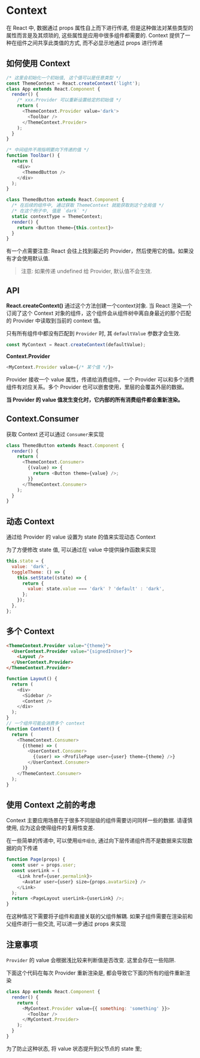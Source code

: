 # Context

在 React 中, 数据通过 props 属性自上而下进行传递, 但是这种做法对某些类型的属性而言是及其烦琐的, 这些属性是应用中很多组件都需要的. Context 提供了一种在组件之间共享此类值的方式, 而不必显示地通过 props 进行传递

## 如何使用 Context

```js
/* 这里会初始化一个初始值, 这个值可以是任意类型 */
const ThemeContext = React.createContext('light');
class App extends React.Component {
  render() {
    /* xxx.Provider 可以重新设置给定的初始值 */
    return (
      <ThemeContext.Provider value='dark'>
        <Toolbar />
      </ThemeContext.Provider>
    );
  }
}

/* 中间组件不用指明要向下传递的值 */
function Toolbar() {
  return (
    <div>
      <ThemedButton />
    </div>
  );
}

class ThemedButton extends React.Component {
  /* 在后续的组件中, 通过获取 ThemeContext 就能获取到这个全局值 */
  /* 在这个例子中, 值是 `dark` */
  static contextType = ThemeContext;
  render() {
    return <Button theme={this.context}>
  }
}

```

有一个点需要注意: React 会往上找到最近的 Provider，然后使用它的值。如果没有才会使用默认值.

> 注意: 如果传递 undefined 给 Provider, 默认值不会生效.

## API

**React.createContext()**
通过这个方法创建一个context对象. 当 React 渲染一个订阅了这个 Context 对象的组件，这个组件会从组件树中离自身最近的那个匹配的 Provider 中读取到当前的 context 值。

只有所有组件中都没有匹配到 `Provider` 时, 其 `defaultValue` 参数才会生效.

```js
const MyContext = React.createContext(defaultValue);
```

**Context.Provider**

```js
<MyContext.Provider value={/* 某个值 */}>
```

Provider 接收一个 value 属性，传递给消费组件。一个 Provider 可以和多个消费组件有对应关系。多个 Provider 也可以嵌套使用，里层的会覆盖外层的数据。

**当 Provider 的 value 值发生变化时，它内部的所有消费组件都会重新渲染。**



## Context.Consumer

获取 Context 还可以通过 `Consumer`来实现

```js
class ThemedButton extends React.Component {
  render() {
    return (
      <ThemeContext.Consumer>
        {(value) => {
          return <Button theme={value} />;
        }}
      </ThemeContext.Consumer>
    );
  }
}
```

## 动态 Context

通过给 Provider 的 value 设置为 state 的值来实现动态 Context

为了方便修改 state 值, 可以通过在 value 中提供操作函数来实现

```js
this.state = {
  value: 'dark',
  toggleTheme: () => {
    this.setState((state) => {
      return {
        value: state.value === 'dark' ? 'default' : 'dark',
      };
    });
  },
};
```

## 多个 Context

```html
<ThemeContext.Provider value="{theme}">
  <UserContext.Provider value="{signedInUser}">
    <Layout />
  </UserContext.Provider>
</ThemeContext.Provider>
```

```js
function Layout() {
  return (
    <div>
      <Sidebar />
      <Content />
    </div>
  );
}
// 一个组件可能会消费多个 context
function Content() {
  return (
    <ThemeContext.Consumer>
      {(theme) => (
        <UserContext.Consumer>
          {(user) => <ProfilePage user={user} theme={theme} />}
        </UserContext.Consumer>
      )}
    </ThemeContext.Consumer>
  );
}
```

## 使用 Context 之前的考虑

Context 主要应用场景在于很多不同层级的组件需要访问同样一些的数据. 请谨慎使用, 应为这会使得组件的复用性变差.

在一些简单的传递中, 可以使用`组件组合`, 通过向下层传递组件而不是数据来实现数据的向下传递

```js
function Page(props) {
  const user = props.user;
  const userLink = (
    <Link href={user.permalink}>
      <Avatar user={user} size={props.avatarSize} />
    </Link>
  );
  return <PageLayout userLink={userLink} />;
}
```

在这种情况下需要将子组件和直接关联的父组件解耦. 如果子组件需要在渲染前和父组件进行一些交流, 可以进一步通过 props 来实现

## 注意事项

`Provider` 的 value 会根据浅比较来判断值是否改变. 这里会存在一些陷阱.

下面这个代码在每次 Provider 重新渲染是, 都会导致它下面的所有的组件重新渲染

```js
class App extends React.Component {
  render() {
    return (
      <MyContext.Provider value={{ something: 'something' }}>
        <Toolbar />
      </MyContext.Provider>
    );
  }
}
```

为了防止这种状态, 将 value 状态提升到父节点的 state 里;


